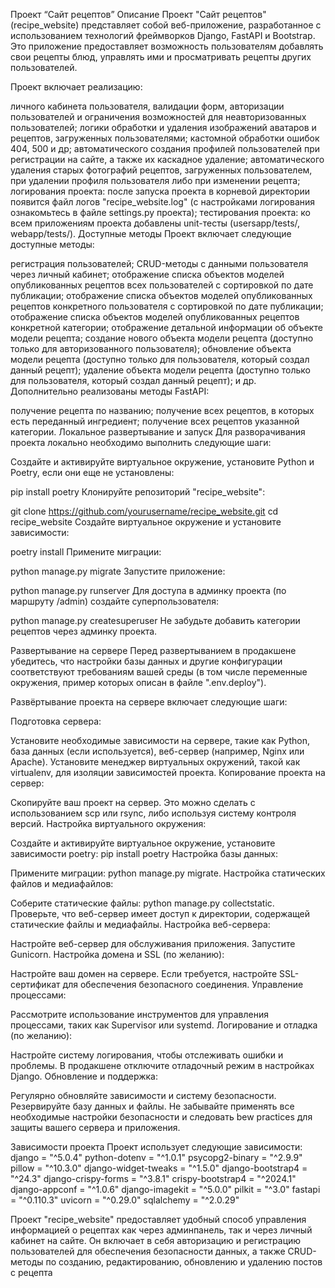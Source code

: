 Проект “Сайт рецептов”
Описание
Проект "Сайт рецептов" (recipe_website) представляет собой веб-приложение, разработанное с использованием технологий фреймворков Django, FastAPI и Bootstrap. Это приложение предоставляет возможность пользователям добавлять свои рецепты блюд, управлять ими и просматривать рецепты других пользователей.

Проект включает реализацию:

личного кабинета пользователя, валидации форм, авторизации пользователей и ограничения возможностей для неавторизованных пользователей;
логики обработки и удаления изображений аватаров и рецептов, загруженных пользователями;
кастомной обработки ошибок 404, 500 и др;
автоматического создания профилей пользователей при регистрации на сайте, а также их каскадное удаление;
автоматического удаления старых фотографий рецептов, загруженных пользователем, при удалении профиля пользователя либо при изменении рецепта;
логирования проекта: после запуска проекта в корневой директории появится файл логов "recipe_website.log" (с настройками логирования ознакомьтесь в файле settings.py проекта);
тестирования проекта: ко всем приложениям проекта добавлены unit-тесты (usersapp/tests/, webapp/tests/).
Доступные методы
Проект включает следующие доступные методы:

регистрация пользователей;
CRUD-методы с данными пользователя через личный кабинет;
отображение списка объектов моделей опубликованных рецептов всех пользователей с сортировкой по дате публикации;
отображение списка объектов моделей опубликованных рецептов конкретного пользователя с сортировкой по дате публикации;
отображение списка объектов моделей опубликованных рецептов конкретной категории;
отображение детальной информации об объекте модели рецепта;
создание нового объекта модели рецепта (доступно только для авторизованного пользователя);
обновление объекта модели рецепта (доступно только для пользователя, который создал данный рецепт);
удаление объекта модели рецепта (доступно только для пользователя, который создал данный рецепт);
и др.
Дополнительно реализованы методы FastAPI:

получение рецепта по названию;
получение всех рецептов, в которых есть переданный ингредиент;
получение всех рецептов указанной категории.
Локальное развертывание и запуск
Для разворачивания проекта локально необходимо выполнить следующие шаги:

Создайте и активируйте виртуальное окружение, установите Python и Poetry, если они еще не установлены:

pip install poetry
Клонируйте репозиторий "recipe_website":

git clone https://github.com/yourusername/recipe_website.git
cd recipe_website
Создайте виртуальное окружение и установите зависимости:

poetry install
Примените миграции:

python manage.py migrate
Запустите приложение:

python manage.py runserver
Для доступа в админку проекта (по маршруту /admin) создайте суперпользователя:

python manage.py createsuperuser
Не забудьте добавить категории рецептов через админку проекта.

Развертывание на сервере
Перед развертыванием в продакшене убедитесь, что настройки базы данных и другие конфигурации соответствуют требованиям вашей среды (в том числе переменные окружения, пример которых описан в файле ".env.deploy").

Развёртывание проекта на сервере включает следующие шаги:

Подготовка сервера:

Установите необходимые зависимости на сервере, такие как Python, база данных (если используется), веб-сервер (например, Nginx или Apache).
Установите менеджер виртуальных окружений, такой как virtualenv, для изоляции зависимостей проекта.
Копирование проекта на сервер:

Скопируйте ваш проект на сервер. Это можно сделать с использованием scp или rsync, либо используя систему контроля версий.
Настройка виртуального окружения:

Создайте и активируйте виртуальное окружение, установите зависимости poetry:
pip install poetry
Настройка базы данных:

Примените миграции:
python manage.py migrate.
Настройка статических файлов и медиафайлов:

Соберите статические файлы:
python manage.py collectstatic.
Проверьте, что веб-сервер имеет доступ к директории, содержащей статические файлы и медиафайлы.
Настройка веб-сервера:

Настройте веб-сервер для обслуживания приложения.
Запустите Gunicorn.
Настройка домена и SSL (по желанию):

Настройте ваш домен на сервере.
Если требуется, настройте SSL-сертификат для обеспечения безопасного соединения.
Управление процессами:

Рассмотрите использование инструментов для управления процессами, таких как Supervisor или systemd.
Логирование и отладка (по желанию):

Настройте систему логирования, чтобы отслеживать ошибки и проблемы.
В продакшене отключите отладочный режим в настройках Django.
Обновление и поддержка:

Регулярно обновляйте зависимости и систему безопасности.
Резервируйте базу данных и файлы.
Не забывайте применять все необходимые настройки безопасности и следовать bew practices для защиты вашего сервера и приложения.

Зависимости проекта
Проект использует следующие зависимости:
django = "^5.0.4"
python-dotenv = "^1.0.1"
psycopg2-binary = "^2.9.9"
pillow = "^10.3.0"
django-widget-tweaks = "^1.5.0"
django-bootstrap4 = "^24.3"
django-crispy-forms = "^3.8.1"
crispy-bootstrap4 = "^2024.1"
django-appconf = "^1.0.6"
django-imagekit = "^5.0.0"
pilkit = "^3.0"
fastapi = "^0.110.3"
uvicorn = "^0.29.0"
sqlalchemy = "^2.0.29"


Проект "recipe_website" предоставляет удобный способ управления информацией о рецептах как через админпанель, так и через личный кабинет на сайте. Он включает в себя авторизацию и регистрацию пользователей для обеспечения безопасности данных, а также CRUD-методы по созданию, редактированию, обновлению и удалению постов с рецепта
